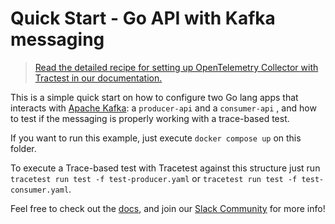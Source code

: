 # Quick Start - Go API with Kafka messaging

> [Read the detailed recipe for setting up OpenTelemetry Collector with Tractest in our documentation.](https://docs.tracetest.io/examples-tutorials/recipes/running-tracetest-without-a-trace-data-store)

This is a simple quick start on how to configure two Go lang apps that interacts with [Apache Kafka](https://kafka.apache.org/): a `producer-api` and a `consumer-api` , and how to test if the messaging is properly working with a trace-based test.

If you want to run this example, just execute `docker compose up` on this folder.

To execute a Trace-based test with Tracetest against this structure just run `tracetest run test -f test-producer.yaml` or `tracetest run test -f test-consumer.yaml`.

Feel free to check out the [docs](https://docs.tracetest.io/), and join our [Slack Community](https://dub.sh/tracetest-community) for more info!
